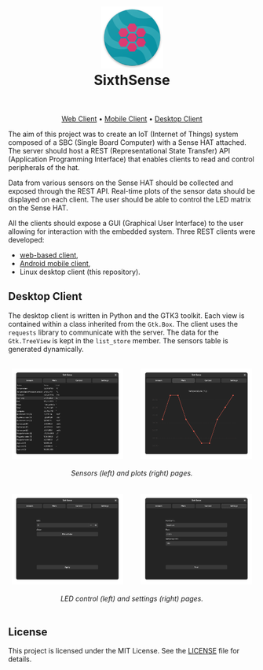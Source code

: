 <h1 align="center">
  <img src="images/favicon.png" width="125" height="auto"/>
  <br>SixthSense<br><br>
</h1>

<p align="center">
  <a href="https://github.com/ikajdan/sixthsense_server">Web Client</a> •
  <a href="https://github.com/ikajdan/sixthsense_mobile">Mobile Client</a> •
  <a href="https://github.com/ikajdan/sixthsense_desktop">Desktop Client</a>
</p>

The aim of this project was to create an IoT (Internet of Things) system composed of a SBC (Single Board Computer) with a Sense HAT attached. The server should host a REST (Representational State Transfer) API (Application Programming Interface) that enables clients to read and control peripherals of the hat.

Data from various sensors on the Sense HAT should be collected and exposed through the REST API. Real-time plots of the sensor data should be displayed on each client. The user should be able to control the LED matrix on the Sense HAT.

All the clients should expose a GUI (Graphical User Interface) to the user allowing for interaction with the embedded system. Three REST clients were developed:
- [web-based client](https://github.com/ikajdan/sixthsense_server),
- [Android mobile client](https://github.com/ikajdan/sixthsense_mobile),
-  Linux desktop client (this repository).

## Desktop Client

The desktop client is written in Python and the GTK3 toolkit. Each view is contained within a class inherited from the `Gtk.Box`. The client uses the `requests` library to communicate with the server. The data for the `Gtk.TreeView` is kept in the `list_store` member. The sensors table is generated dynamically.

<br>
<div align="center">
  <img src="images/1_sensors.png" width="45%">
&nbsp; &nbsp; &nbsp; &nbsp;
  <img src="images/2_plots.png" width="45%">
  <br><br>
  <em>Sensors (left) and plots (right) pages.</em>
</div>
<br>

<br>
<div align="center">
  <img src="images/3_control.png" width="45%">
&nbsp; &nbsp; &nbsp; &nbsp;
  <img src="images/4_settings.png" width="45%">
  <br><br>
  <em>LED control (left) and settings (right) pages.</em>
</div>
<br>

## License

This project is licensed under the MIT License. See the [LICENSE](LICENSE.md) file for details.
